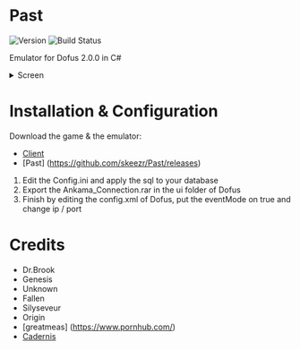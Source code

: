 # Past
![Version](https://img.shields.io/badge/Version-0.1.1-red.svg) ![Build Status](https://img.shields.io/badge/Build-passing-red.svg)

Emulator for Dofus 2.0.0 in C#

<details> 
  <summary>Screen</summary>
    ![Image](http://puu.sh/pe8UH/bdf43aadbb.jpg)
    ![Image](http://puu.sh/pM8rN/ff3fdbcddf.jpg)
    ![Image](http://puu.sh/rdBi4/c6563f6df0.jpg)
</details>

# Installation & Configuration
Download the game & the emulator:
- [Client](https://mega.nz/#!L4wSWTBI!QMR2QK2BvwJ3Xj9VdgVQ3EFbBfHtwf9vxsPONx3A8tg)
- [Past] (https://github.com/skeezr/Past/releases)

1. Edit the Config.ini and apply the sql to your database
2. Export the Ankama_Connection.rar in the ui folder of Dofus
3. Finish by editing the config.xml of Dofus, put the eventMode on true and change ip / port

# Credits
* Dr.Brook
* Genesis
* Unknown
* Fallen
* Silyseveur
* Origin
* [greatmeas] (https://www.pornhub.com/)
* [Cadernis](https://cadernis.fr/index.php)